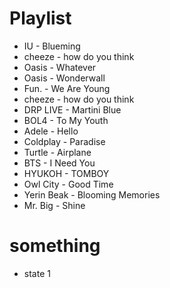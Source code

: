# Playlist

* IU - Blueming
* cheeze - how do you think
* Oasis - Whatever
* Oasis - Wonderwall
* Fun. - We Are Young
* cheeze - how do you think
* DRP LIVE - Martini Blue
* BOL4 - To My Youth
* Adele - Hello
* Coldplay - Paradise
* Turtle - Airplane
* BTS - I Need You
* HYUKOH - TOMBOY
* Owl City - Good Time
* Yerin Beak - Blooming Memories
* Mr. Big - Shine

# something
* state 1